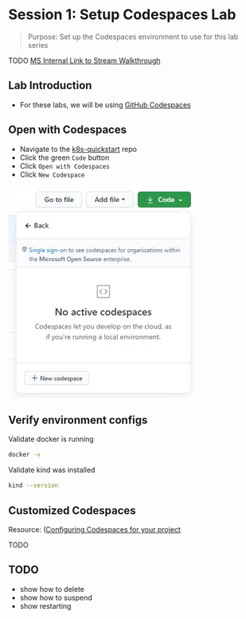 # Session 1: Setup Codespaces Lab

> Purpose: Set up the Codespaces environment to use for this lab series

TODO [MS Internal Link to Stream Walkthrough](https://msit.microsoftstream.com/group/f36284b8-cb9d-42b4-947e-9ac3e141aa74?view=highlights)

## Lab Introduction

- For these labs, we will be using [GitHub Codespaces](https://github.com/features/codespaces)

## Open with Codespaces

- Navigate to the [k8s-quickstart](https://github.com/retaildevcrews/k8s-quickstart) repo
- Click the green `Code` button 
- Click `Open with Codespaces`
- Click `New Codespace`

![Create Codespace](./images/OpenWithCodespaces.jpeg)

## Verify environment configs

Validate docker is running

```bash
docker -v
```

Validate kind was installed

```bash
kind --version
```

## Customized Codespaces

Resource: ([Configuring Codespaces for your project](https://docs.github.com/en/github/developing-online-with-codespaces/configuring-codespaces-for-your-project)

TODO

## TODO
- show how to delete
- show how to suspend
- show restarting

